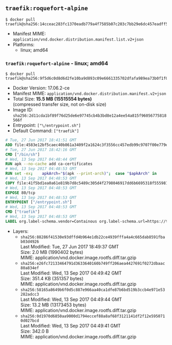 ## `traefik:roquefort-alpine`

```console
$ docker pull traefik@sha256:14cceac283fc1370eadb779a4f7585b07c203c7bb29e6dc457eadff5905be748
```

-	Manifest MIME: `application/vnd.docker.distribution.manifest.list.v2+json`
-	Platforms:
	-	linux; amd64

### `traefik:roquefort-alpine` - linux; amd64

```console
$ docker pull traefik@sha256:9f5d6c0d8d6d2fe10ba9d893c09e6661335702dfafa989ea73b0f1f0ee71a779
```

-	Docker Version: 17.06.2-ce
-	Manifest MIME: `application/vnd.docker.distribution.manifest.v2+json`
-	Total Size: **15.5 MB (15515554 bytes)**  
	(compressed transfer size, not on-disk size)
-	Image ID: `sha256:2d11cda1bf89f76d25de6e97745cb4b3bd8e12a4ee54a815f96056775818566f`
-	Entrypoint: `["\/entrypoint.sh"]`
-	Default Command: `["traefik"]`

```dockerfile
# Tue, 27 Jun 2017 18:41:51 GMT
ADD file:4583e12bf5caec40b861a3409f2a1624c3f3556cc457edb99c9707f00e779e45 in / 
# Tue, 27 Jun 2017 18:42:16 GMT
CMD ["/bin/sh"]
# Wed, 13 Sep 2017 04:48:44 GMT
RUN apk --no-cache add ca-certificates
# Wed, 13 Sep 2017 04:48:53 GMT
RUN set -ex; 	apkArch="$(apk --print-arch)"; 	case "$apkArch" in 		armhf) arch='arm' ;; 		aarch64) arch='arm64' ;; 		x86_64) arch='amd64' ;; 		*) echo >&2 "error: unsupported architecture: $apkArch"; exit 1 ;; 	esac; 	apk add --no-cache --virtual .fetch-deps libressl; 	wget -O /usr/local/bin/traefik "https://github.com/containous/traefik/releases/download/v1.4.0-rc2/traefik_linux-$arch"; 	apk del .fetch-deps; 	chmod +x /usr/local/bin/traefik
# Wed, 13 Sep 2017 04:48:53 GMT
COPY file:41f5bd1ea0a61e819b7d8c5489c305d4f2798046917dd6b6695318f555981727 in / 
# Wed, 13 Sep 2017 04:48:53 GMT
EXPOSE 80/tcp
# Wed, 13 Sep 2017 04:48:53 GMT
ENTRYPOINT ["/entrypoint.sh"]
# Wed, 13 Sep 2017 04:48:53 GMT
CMD ["traefik"]
# Wed, 13 Sep 2017 04:48:53 GMT
LABEL org.label-schema.vendor=Containous org.label-schema.url=https://traefik.io org.label-schema.name=Traefik org.label-schema.description=A modern reverse-proxy org.label-schema.version=v1.4.0-rc2 org.label-schema.docker.schema-version=1.0
```

-	Layers:
	-	`sha256:88286f41530e93dffd4b964e1db22ce4939fffa4a4c665dab8591fbab03d4926`  
		Last Modified: Tue, 27 Jun 2017 18:49:37 GMT  
		Size: 2.0 MB (1990402 bytes)  
		MIME: application/vnd.docker.image.rootfs.diff.tar.gzip
	-	`sha256:e26fc72133464791d3633640160b749ff206aea4427691f0272dbaac80a834ef`  
		Last Modified: Wed, 13 Sep 2017 04:49:42 GMT  
		Size: 351.4 KB (351357 bytes)  
		MIME: application/vnd.docker.image.rootfs.diff.tar.gzip
	-	`sha256:58165a8649b6f0d5c887e966aa40ca1dfe87b6bd519b3ccb4e971e53282adcc3`  
		Last Modified: Wed, 13 Sep 2017 04:49:44 GMT  
		Size: 13.2 MB (13173453 bytes)  
		MIME: application/vnd.docker.image.rootfs.diff.tar.gzip
	-	`sha256:0d1970d6850aa9000d1794eccef88a8af68f3121141df2f12e5950710d027bcd`  
		Last Modified: Wed, 13 Sep 2017 04:49:41 GMT  
		Size: 342.0 B  
		MIME: application/vnd.docker.image.rootfs.diff.tar.gzip
